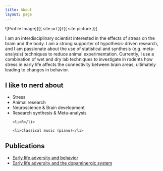 ```yaml
---
title: About
layout: page
---
```

![Profile Image]({{ site.url }}/{{ site.picture }})

<p>I am an interdisciplinary scientist interested in the effects of stress on the brain and the body. I am a strong supporter of hypothesis-driven research, and I am passionate about the use of statistical and synthesis (e.g. meta-analysis) techniques to reduce animal experimentation. Currently, I use a combination of wet and dry lab techniques to investigate in rodents how stress in early life affects the connectivity between brain areas, ultimately leading to changes in behavior.</p>


<h2>I like to nerd about </h2>

<ul class="skill-list">
	<li>Stress</li>
	<li>Animal research</li>
	<li>Neuroscience & Brain development</li>
	<li>Research synthesis & Meta-analysis</li>

	<li>R</li>

	<li>Classical music (piano)</li>


</ul>

<h2>Publications</h2>

<ul>
	<li><a href="https://osf.io/ra947/">Early life adversity and behavior</a></li>
	<li><a href="https://www.researchgate.net/publication/327521324_Effects_of_early_life_stress_on_biochemical_indicators_of_the_dopaminergic_system_A_3_level_meta-analysis_of_rodent_studies">Early life adversity and the dopaminergic system</a></li>

</ul>
